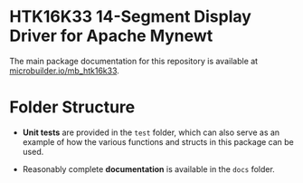 # HTK16K33 14-Segment Display Driver for Apache Mynewt

The main package documentation for this repository is available at
[microbuilder.io/mb_htk16k33](http://microbuilder.io/mb_htk16k33).

# Folder Structure

- **Unit tests** are provided in the `test` folder, which can also
serve as an example of how the various functions and structs in this package
can be used.

- Reasonably complete **documentation** is available in the `docs` folder.
